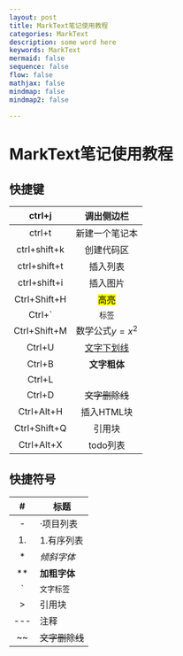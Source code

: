 ```yaml
---
layout: post
title: MarkText笔记使用教程
categories: MarkText
description: some word here
keywords: MarkText
mermaid: false
sequence: false
flow: false
mathjax: false
mindmap: false
mindmap2: false

---
```


# MarkText笔记使用教程

## 快捷键

| ctrl+j       | 调出侧边栏           |
|:------------:|:---------------:|
| ctrl+t       | 新建一个笔记本         |
| ctrl+shift+k | 创建代码区           |
| ctrl+shift+t | 插入列表            |
| ctrl+shift+i | 插入图片            |
| Ctrl+Shift+H | <mark>高亮</mark> |
| Ctrl+`       | `标签`            |
| Ctrl+Shift+M | 数学公式$y=x^2$     |
| Ctrl+U       | <u>文字下划线</u>    |
| Ctrl+B       | **文字粗体**        |
| Ctrl+L       | [](连接)          |
| Ctrl+D       | ~~文字删除线~~       |
| Ctrl+Alt+H   | 插入HTML块         |
| Ctrl+Shift+Q | 引用块             |
| Ctrl+Alt+X   | todo列表          |

## 快捷符号

| #   | 标题        |
|:---:| --------- |
| -   | ·项目列表     |
| 1.  | 1.有序列表    |
| *   | *倾斜字体*    |
| **  | **加粗字体**  |
| `   | `文字标签`    |
| >   | 引用块       |
| --- | 注释        |
| ~~  | ~~文字删除线~~ |
